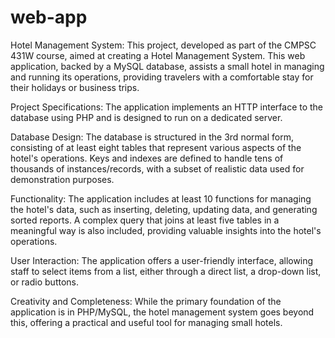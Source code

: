 # web-app
Hotel Management System:
This project, developed as part of the CMPSC 431W course, aimed at creating a Hotel Management System. This web application, backed by a MySQL database, assists a small hotel in managing and running its operations, providing travelers with a comfortable stay for their holidays or business trips.

Project Specifications:
The application implements an HTTP interface to the database using PHP and is designed to run on a dedicated server.

Database Design:
The database is structured in the 3rd normal form, consisting of at least eight tables that represent various aspects of the hotel's operations. Keys and indexes are defined to handle tens of thousands of instances/records, with a subset of realistic data used for demonstration purposes.

Functionality:
The application includes at least 10 functions for managing the hotel's data, such as inserting, deleting, updating data, and generating sorted reports. A complex query that joins at least five tables in a meaningful way is also included, providing valuable insights into the hotel's operations.

User Interaction:
The application offers a user-friendly interface, allowing staff to select items from a list, either through a direct list, a drop-down list, or radio buttons.

Creativity and Completeness:
While the primary foundation of the application is in PHP/MySQL, the hotel management system goes beyond this, offering a practical and useful tool for managing small hotels.
